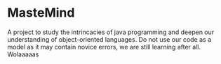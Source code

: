 # MasteMind
A project to study the intrincacies of java programming and deepen our understanding of object-oriented languages. Do not use our code as a model as it may contain novice errors, we are still learning after all.
Wolaaaaas